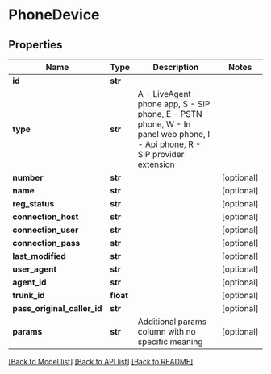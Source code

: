 # PhoneDevice

## Properties
Name | Type | Description | Notes
------------ | ------------- | ------------- | -------------
**id** | **str** |  | 
**type** | **str** | A - LiveAgent phone app, S - SIP phone, E - PSTN phone, W - In panel web phone, I - Api phone, R - SIP provider extension | 
**number** | **str** |  | [optional] 
**name** | **str** |  | [optional] 
**reg_status** | **str** |  | [optional] 
**connection_host** | **str** |  | [optional] 
**connection_user** | **str** |  | [optional] 
**connection_pass** | **str** |  | [optional] 
**last_modified** | **str** |  | [optional] 
**user_agent** | **str** |  | [optional] 
**agent_id** | **str** |  | [optional] 
**trunk_id** | **float** |  | [optional] 
**pass_original_caller_id** | **str** |  | [optional] 
**params** | **str** | Additional params column with no specific meaning | [optional] 

[[Back to Model list]](../README.md#documentation-for-models) [[Back to API list]](../README.md#documentation-for-api-endpoints) [[Back to README]](../README.md)


